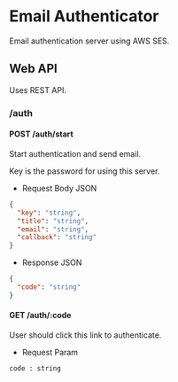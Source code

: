 # Email Authenticator

Email authentication server using AWS SES.


## Web API

Uses REST API.


### /auth


#### POST /auth/start

Start authentication and send email.

Key is the password for using this server.

* Request Body JSON
```json
{
  "key": "string",
  "title": "string",
  "email": "string",
  "callback": "string"
}
```

* Response JSON
```json
{
  "code": "string"
}
```


#### GET /auth/:code

User should click this link to authenticate.

* Request Param
```
code : string
```
